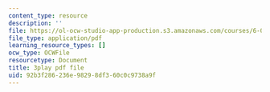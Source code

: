 ```yaml
---
content_type: resource
description: ''
file: https://ol-ocw-studio-app-production.s3.amazonaws.com/courses/6-042j-mathematics-for-computer-science-spring-2015/92b3f286236e98298df360c0c9738a9f_i5AWE-OoOsY.pdf
file_type: application/pdf
learning_resource_types: []
ocw_type: OCWFile
resourcetype: Document
title: 3play pdf file
uid: 92b3f286-236e-9829-8df3-60c0c9738a9f
---
```

